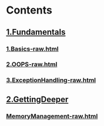 # Contents
## [1.Fundamentals](./1.Fundamentals/master.html)
### [1.Basics-raw.html](./1.Fundamentals/1.Basics-raw.html)
### [2.OOPS-raw.html](./1.Fundamentals/2.OOPS-raw.html)
### [3.ExceptionHandling-raw.html](./1.Fundamentals/3.ExceptionHandling-raw.html)
## [2.GettingDeeper](./2.GettingDeeper/master.html)
### [MemoryManagement-raw.html](./2.GettingDeeper/MemoryManagement-raw.html)
